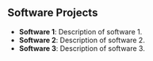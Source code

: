 ## Software Projects

- **Software 1**: Description of software 1.
- **Software 2**: Description of software 2.
- **Software 3**: Description of software 3.
